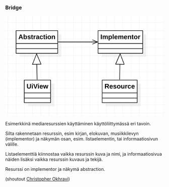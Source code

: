 ### Bridge

![](bridge.png)

Esimerkkinä mediaresurssien käyttäminen käyttöliittymässä eri tavoin.

Silta rakennetaan resurssin, esim kirjan, elokuvan, musiikkilevyn (implementor) ja näkymän osan, esim. listaelementin, tai informaatiosivun välille.

Listaelementtiä kiinnostaa vaikka resurssin kuva ja nimi, ja informaatiosivua näiden lisäksi vaikka resurssin kuvaus ja tekijä.

Resurssi on implementor ja näkymä abstraction.

(shoutout [Christopher Okhravi](https://www.youtube.com/watch?v=F1YQ7YRjttI&ab_channel=ChristopherOkhravi))

